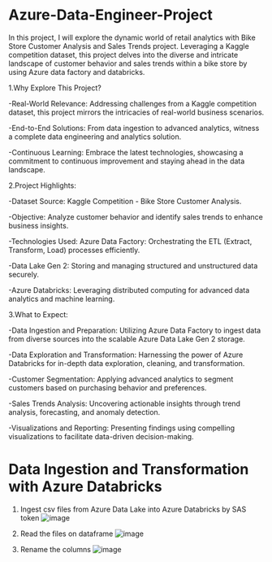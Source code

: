 # Azure-Data-Engineer-Project

In this project, I will explore the dynamic world of retail analytics with Bike Store Customer Analysis and Sales Trends project. Leveraging a Kaggle competition dataset, this project delves into the diverse and intricate landscape of customer behavior and sales trends within a bike store by using Azure data factory and databricks.

1.Why Explore This Project?

-Real-World Relevance: Addressing challenges from a Kaggle competition dataset, this project mirrors the intricacies of real-world business scenarios. 

-End-to-End Solutions: From data ingestion to advanced analytics, witness a complete data engineering and analytics solution. 

-Continuous Learning: Embrace the latest technologies, showcasing a commitment to continuous improvement and staying ahead in the data landscape.


2.Project Highlights:

-Dataset Source: Kaggle Competition - Bike Store Customer Analysis. 

-Objective: Analyze customer behavior and identify sales trends to enhance business insights. 

-Technologies Used: Azure Data Factory: Orchestrating the ETL (Extract, Transform, Load) processes efficiently. 

-Data Lake Gen 2: Storing and managing structured and unstructured data securely. 

-Azure Databricks: Leveraging distributed computing for advanced data analytics and machine learning.


3.What to Expect:

-Data Ingestion and Preparation: Utilizing Azure Data Factory to ingest data from diverse sources into the scalable Azure Data Lake Gen 2 storage.

-Data Exploration and Transformation: Harnessing the power of Azure Databricks for in-depth data exploration, cleaning, and transformation.

-Customer Segmentation: Applying advanced analytics to segment customers based on purchasing behavior and preferences.

-Sales Trends Analysis: Uncovering actionable insights through trend analysis, forecasting, and anomaly detection.

-Visualizations and Reporting: Presenting findings using compelling visualizations to facilitate data-driven decision-making.


# Data Ingestion and Transformation with Azure Databricks
1. Ingest csv files from Azure Data Lake into Azure Databricks by SAS token
![image](https://github.com/albeelau/Azure-Data-Engineer-Project/assets/77976477/36067a9f-4f6e-43bd-a9c9-9f2ddc75f3d9)

2. Read the files on dataframe
![image](https://github.com/albeelau/Azure-Data-Engineer-Project/assets/77976477/f5925afb-4c1f-436d-a054-fa15c1e497a7)

3. Rename the columns
![image](https://github.com/albeelau/Azure-Data-Engineer-Project/assets/77976477/8492349d-f4f7-402d-8ac9-84c90f531cab)


